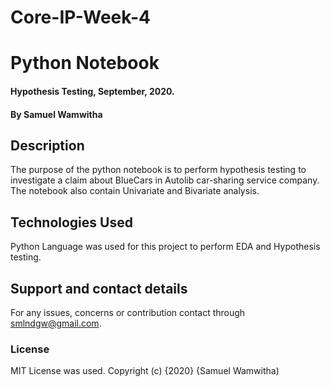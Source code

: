 # Core-IP-Week-4
# Python Notebook
#### Hypothesis Testing, September, 2020.
#### By **Samuel Wamwitha**
## Description
The purpose of the python notebook is to perform hypothesis testing to investigate a claim about BlueCars in Autolib car-sharing service company. The notebook also contain Univariate and Bivariate analysis.
## Technologies Used
Python Language was used for this project to perform EDA and Hypothesis testing.
## Support and contact details
For any issues, concerns or contribution contact through smlndgw@gmail.com.
### License
MIT License was used.
Copyright (c) {2020} {Samuel Wamwitha)
